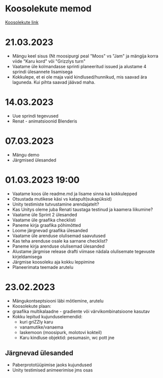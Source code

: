 # Koosolekute memod
[Koosolekute link](https://meet.google.com/gst-opeo-uat)

# 21.03.2023 
- Mängu keel sisus (Nt moosipurgi peal "Moos" vs "Jam" ja mängija korra viide "Karu kord" või "Grizzlys turn"
- Vaatame üle kolmandasse sprinti planeeritud issued ja alustame 4 sprindi ülesannete lisamisega
- Kokkulepe, et ei ole maja vaid kindlused/hunnikud, mis saavad ära laguneda. Kui pihta saavad jäävad maha. 

# 14.03.2023
- Uue sprindi tegevused
- Renat - animatsioonid Blenderis

# 07.03.2023
- Mängu demo
- Järgmised ülesanded

# 01.03.2023 19:00
- Vaatame koos üle readme.md ja lisame sinna ka kokkulepped
- Otsustada mutikese käsi vs katapult(sukapüksid)
- Unity testimiste tutvustamine arendajatelt?
- Kas Unitys oleme juba Renati taustaga testinud ja kaamera liikumine?
- Vaatame üle Sprint 2 ülesanded
- Vaatame üle graafika checklisti
- Paneme kirja graafika põhimõtted
- Loome järgnevad graafika ülesanded
- Vaatame üle arenduse olulisemad saavutused 
- Kas teha arenduse osale ka sarnane checklist?
- Paneme kirja arenduse olulisemad ülesanded
- Alustame järgmise release drafti viimase nädala olulisemate tegevuste kirjeldamisega
- Järgmise koosoleku aja kokku leppimine
- Planeerimata teemade arutelu

# 23.02.2023
- Mängukontseptsiooni läbi mõtlemine, arutelu
- Koosolekute plaan: 
- graafika multikalaadne - gradiente või värvikombinatsioone kasutav
- Kokku lepitud kujunduselemendid:
    - kuri griZZly karu
    - vanamutike/vanaema
    - laskemoon (moosipurk, molotovi kokteil)
    - Karu kindluse objektid: pesumasin, wc pott jne

## Järgnevad ülesanded
- Paberprototüüpimise jaoks kujundused
- Unity testimised animeerimise jms osas
